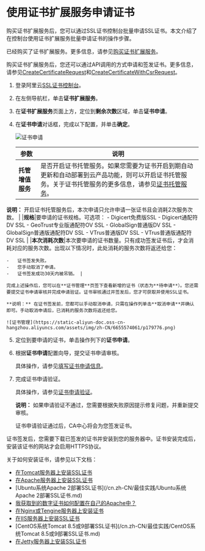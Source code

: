 # 使用证书扩展服务申请证书

购买证书扩展服务后，您可以通过SSL证书控制台批量申请SSL证书。本文介绍了在控制台使用证书扩展服务批量申请证书的操作步骤。

已经购买了证书扩展服务。更多信息，请参见[购买证书扩展服务]()。

购买证书扩展服务后，您还可以通过API调用的方式申请和签发证书。更多信息，请参见[CreateCertificateRequest](/cn.zh-CN/API参考（2020-04-07）/证书扩展服务/CreateCertificateRequest.md)和[CreateCertificateWithCsrRequest](/cn.zh-CN/API参考（2020-04-07）/证书扩展服务/CreateCertificateWithCsrRequest.md)。

1.  登录阿里云[SSL证书控制台](https://yundunnext.console.aliyun.com/?p=cas)。

2.  在左侧导航栏，单击**证书扩展服务**。

3.  在**证书扩展服务**页面上方，定位到**剩余次数**区域，单击**证书申请**。

4.  在**证书申请**对话框，完成以下配置，并单击**确定**。

    ![证书申请](https://static-aliyun-doc.oss-cn-hangzhou.aliyuncs.com/assets/img/zh-CN/6717654061/p179544.png)

    |参数|说明|
    |--|--|
    |**托管增值服务**|是否开启证书托管服务。如果您需要为证书开启到期自动更新和自动部署到云产品功能，则可以开启证书托管服务。关于证书托管服务的更多信息，请参见[证书托管服务](/cn.zh-CN/SSL证书增值服务/证书托管服务.md)。

**说明：** 开启证书托管服务后，本次申请只允许申请一张证书且会消耗2次服务次数。 |
    |**规格**|要申请的证书规格。可选项：    -   Digicert免费版SSL
    -   Digicert通配符DV SSL
    -   GeoTrust专业版通配符OV SSL
    -   GlobalSign普通版DV SSL
    -   GlobalSign普通版通配符DV SSL
    -   VTrus普通版DV SSL
    -   VTrus普通版通配符DV SSL |
    |**本次消耗次数**|本次要申请的证书数量。只有成功签发证书后，才会消耗对应的服务次数。出现以下情况时，此处消耗的服务次数将返还给您：

    -   证书签发失败。
    -   您手动取消了申请。
    -   证书签发成功30天内被吊销。 |

    完成上述操作后，您可以在**证书管理**页签下查看新增的证书（状态为**待申请**）。您还需要提交证书申请审核并完成申请验证。证书审核通过并签发后，您才可获取并使用SSL证书。

    **说明：** 在证书签发前，您都可以手动取消申请，只需在操作列单击**取消申请**并确认即可。手动取消申请后，已消耗的服务次数将返还给您。

    ![证书管理](https://static-aliyun-doc.oss-cn-hangzhou.aliyuncs.com/assets/img/zh-CN/6655574061/p179776.png)

5.  定位到要申请的证书，单击操作列下的**证书申请**。

6.  根据**证书申请**配置向导，提交证书申请审核。

    具体操作，请参见[填写证书申请信息](/cn.zh-CN/证书申请和提交审核/申请和提交审核流程/步骤一：填写证书申请信息.md)。

7.  完成证书申请验证。

    具体操作，请参见[证书申请验证](/cn.zh-CN/证书申请和提交审核/申请和提交审核流程/步骤二：等待审核完成.md)。

    **说明：** 如果申请验证不通过，您需要根据失败原因提示修复问题，并重新提交审核。

    证书申请验证通过后，CA中心将会为您签发证书。


证书签发后，您需要下载已签发的证书并安装到您的服务器中。证书安装完成后，安装该证书的网站才会启用HTTPS协议。

关于如何安装证书，请参见以下文档：

-   [在Tomcat服务器上安装SSL证书](/cn.zh-CN/证书下载和安装/Tomcat服务器安装SSL证书/安装PFX格式证书.md)
-   [在Apache服务器上安装SSL证书](/cn.zh-CN/证书下载和安装/在Apache服务器上安装SSL证书.md)
-   [Ubuntu系统Apache 2部署SSL证书](/cn.zh-CN/最佳实践/Ubuntu系统Apache 2部署SSL证书.md)
-   [我获取到的数字证书如何配置在自己的Apache中？]()
-   [在Nginx或Tengine服务器上安装证书](/cn.zh-CN/证书下载和安装/在Nginx或Tengine服务器上安装证书.md)
-   [在IIS服务器上安装SSL证书](/cn.zh-CN/证书下载和安装/在IIS服务器上安装SSL证书.md)
-   [CentOS系统Tomcat 8.5或9部署SSL证书](/cn.zh-CN/最佳实践/CentOS系统Tomcat 8.5或9部署SSL证书.md)
-   [在Jetty服务器上安装SSL证书](/cn.zh-CN/证书下载和安装/在Jetty服务器上安装SSL证书.md)

